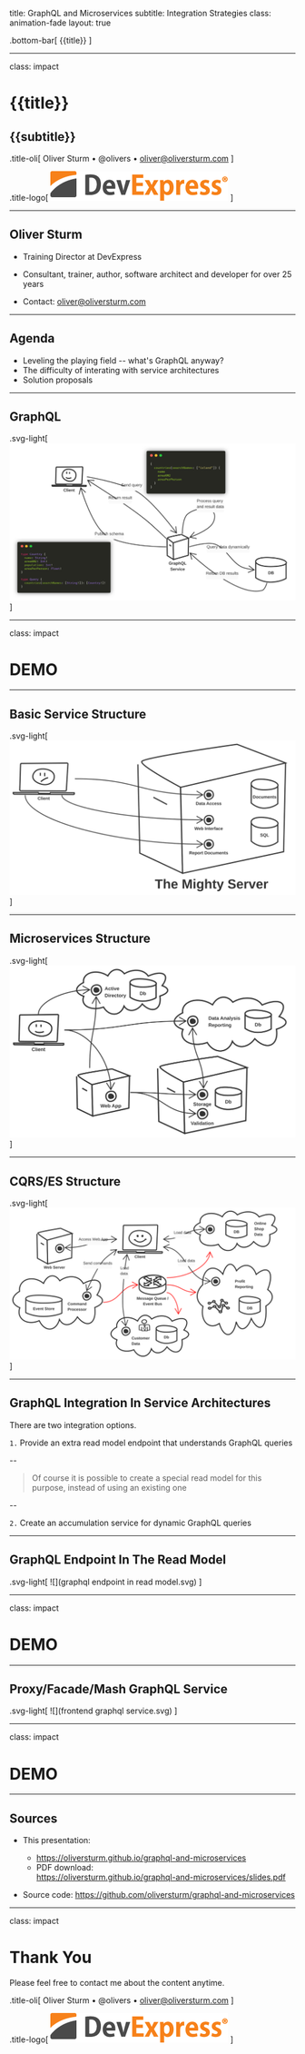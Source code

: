 title: GraphQL and Microservices
subtitle: Integration Strategies
class: animation-fade
layout: true

<!-- This slide will serve as the base layout for all your slides -->

.bottom-bar[
{{title}}
]

---

class: impact

# {{title}}

## {{subtitle}}

.title-oli[
Oliver Sturm &bull; @olivers &bull; oliver@oliversturm.com
]

.title-logo[
<img src="template/devexpress.png" id="devexpress" alt="DevExpress">
]

---

## Oliver Sturm

- Training Director at DevExpress
- Consultant, trainer, author, software architect and developer for over 25 years

- Contact: oliver@oliversturm.com

---

## Agenda

- Leveling the playing field -- what's GraphQL anyway?
- The difficulty of interating with service architectures
- Solution proposals

---

## GraphQL

.svg-light[
![](graphql-basics.svg)
]

---

class: impact

# DEMO

---

## Basic Service Structure

.svg-light[
![](service-structure-basic.svg)
]

---

## Microservices Structure

.svg-light[
![](microservices-logical.svg)
]

---

## CQRS/ES Structure

.svg-light[
![](crqs-es.svg)
]

---

## GraphQL Integration In Service Architectures

There are two integration options.

`1.` Provide an extra read model endpoint that understands GraphQL queries

--

> Of course it is possible to create a special read model for this purpose, instead of using an existing one

--

`2.` Create an accumulation service for dynamic GraphQL queries

---

## GraphQL Endpoint In The Read Model

.svg-light[
![](graphql endpoint in read model.svg)
]

---

class: impact

# DEMO

---

## Proxy/Facade/Mash GraphQL Service

.svg-light[
![](frontend graphql service.svg)
]

---

class: impact

# DEMO

---

## Sources

- This presentation:

  - https://oliversturm.github.io/graphql-and-microservices
  - PDF download: <br>https://oliversturm.github.io/graphql-and-microservices/slides.pdf

- Source code: https://github.com/oliversturm/graphql-and-microservices

---

class: impact

# Thank You

Please feel free to contact me about the content anytime.

.title-oli[
Oliver Sturm &bull; @olivers &bull; oliver@oliversturm.com
]

.title-logo[
<img src="template/devexpress.png" id="devexpress" alt="DevExpress">
]
